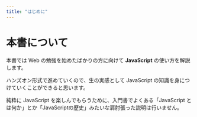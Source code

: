 ```yaml
---
title: "はじめに"
---
```


# 本書について

本書では Web の勉強を始めたばかりの方に向けて **JavaScript** の使い方を解説します。

ハンズオン形式で進めていくので、生の実感として JavaScript の知識を身につけていくことができると思います。

純粋に JavaScript を楽しんでもらうために、入門書でよくある「JavaScript とは何か」とか「JavaScriptの歴史」みたいな肩肘張った説明は行いません。
